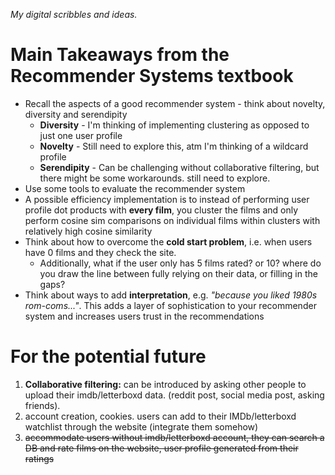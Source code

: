 *My digital scribbles and ideas.*

# Main Takeaways from the Recommender Systems textbook
* Recall the aspects of a good recommender system - think about novelty, diversity and serendipity
  * **Diversity** - I'm thinking of implementing clustering as opposed to just one user profile
  * **Novelty** - Still need to explore this, atm I'm thinking of a wildcard profile
  * **Serendipity** - Can be challenging without collaborative filtering, but there might be some workarounds. still 
  need to explore.
* Use some tools to evaluate the recommender system
* A possible efficiency implementation is to instead of performing user profile dot products with **every film**, you 
cluster the films and only perform cosine sim comparisons on individual films within clusters with relatively high 
cosine similarity
* Think about how to overcome the **cold start problem**, i.e. when users have 0 films and they check the site.
  * Additionally, what if the user only has 5 films rated? or 10? where do you draw the line between fully relying on 
    their data, or filling in the gaps?
* Think about ways to add **interpretation**, e.g. *"because you liked 1980s rom-coms..."*. This adds a layer of
sophistication to your recommender system and increases users trust in the recommendations

# For the potential future
1. **Collaborative filtering:** can be introduced by asking other people to upload their imdb/letterboxd data. (reddit 
post, social media post, asking friends).
2. account creation, cookies. users can add to their IMDb/letterboxd watchlist through the website (integrate them 
somehow)
3. ~~accommodate users without imdb/letterboxd account, they can search a DB and rate films on the website, user profile
generated from their ratings~~

